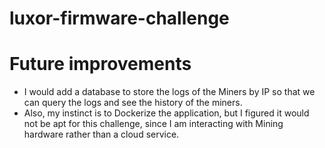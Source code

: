 # luxor-firmware-challenge



# Future improvements
- I would add a database to store the logs of the Miners by IP so that we can query the logs and see the history of the miners.
- Also, my instinct is to Dockerize the application, but I figured it would not be apt for this challenge, since I am interacting with Mining hardware rather than a cloud service.